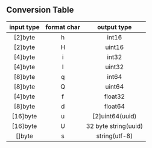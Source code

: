 ## Conversion Table

| input type | format char | output type          |
|:----------:|:-----------:|:--------------------:|
| [2]byte    | h           | int16                |
| [2]byte    | H           | uint16               |
| [4]byte    | i           | int32                |
| [4]byte    | I           | uint32               |
| [8]byte    | q           | int64                |
| [8]byte    | Q           | uint64               |
| [4]byte    | f           | float32              |
| [8]byte    | d           | float64              |
| [16]byte   | u           | [2]uint64(uuid)      |
| [16]byte   | U           | 32 byte string(uuid) |
| []byte     | s           | string(utf-8)        |

